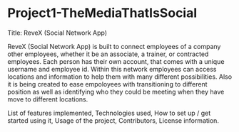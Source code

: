 # Project1-TheMediaThatIsSocial
 Title: ReveX (Social Network App)
 
ReveX (Social Network App) is built to connect employees of a company other employees, whether it be an associate, a trainer, or contracted employees. Each person has their own account, that comes with a unique username and employee id. Within this network employees can access locations and information to help them with many different possibilities. Also it is being created to ease empoloyees with transitioning to different position as well as identifying who they could be meeting when they have move to different locations. 
 
 List of features implemented, 
 Technologies used, 
 How to set up / get started using it, 
 Usage of the project, 
 Contributors, 
 License information.
